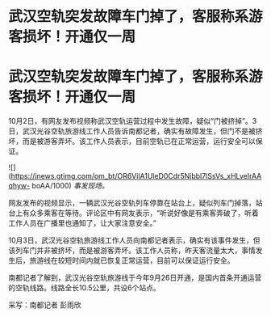 # 武汉空轨突发故障车门掉了，客服称系游客损坏！开通仅一周

# 武汉空轨突发故障车门掉了，客服称系游客损坏！开通仅一周

10月2日，有网友发布视频称武汉空轨运营过程中发生故障，疑似“门被挤掉”。3日，武汉光谷空轨旅游线工作人员告诉南都记者，确实有故障发生，但门不是被挤坏，而是被游客弄坏。该工作人员表示，目前空轨已在正常运营，运行安全可以保证。

![](https://inews.gtimg.com/om_bt/OR6VilA1UleD0Cdr5Njbbl7lSsVs_xHLveIrAAqhyw-
boAA/1000) _事发现场。_

网友发布的视频显示，一辆武汉光谷空轨列车停靠在站台上，疑似列车门掉落，站台上有众多乘客在等待。评论区中有网友表示，“听说好像是有乘客弄破了，听着工作人员在广播里也通知了，让大家注意安全。”

10月3日，武汉光谷空轨旅游线工作人员向南都记者表示，确实有该事件发生，但该列车门并非被挤坏，而是被游客弄坏。该工作人员称，昨天客流量太大，事情发生后，旅游线在较短时间内就已恢复正常运营，目前可以保证运行安全。

南都记者了解到，武汉光谷空轨旅游线于今年9月26日开通，是国内首条开通运营的空轨线路。线路全长10.5公里，共设6个站点。

采写：南都记者 彭雨欣

